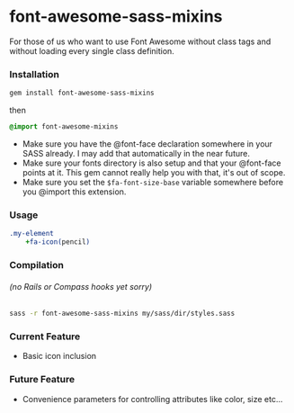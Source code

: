 # font-awesome-sass-mixins
For those of us who want to use Font Awesome without class tags and without loading every single class definition.


### Installation

```bash
gem install font-awesome-sass-mixins
```
then

```sass
@import font-awesome-mixins
```

- Make sure you have the @font-face declaration somewhere in your SASS already. I may add that automatically in the near future.
- Make sure your fonts directory is also setup and that your @font-face points at it. This gem cannot really help you with that, it's out of scope.
- Make sure you set the `$fa-font-size-base` variable somewhere before you @import this extension.

### Usage

```sass
.my-element
	+fa-icon(pencil)
```

### Compilation
###### (no Rails or Compass hooks yet sorry)

```bash
sass -r font-awesome-sass-mixins my/sass/dir/styles.sass
```

### Current Feature

- Basic icon inclusion

### Future Feature

- Convenience parameters for controlling attributes like color, size etc...

